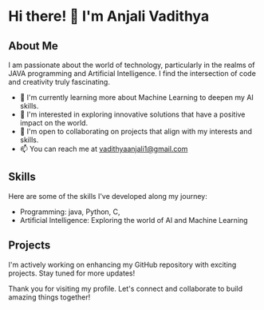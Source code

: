 # Hi there! 👋 I'm Anjali Vadithya

## About Me

I am passionate about the world of technology, particularly in the realms of JAVA programming and Artificial Intelligence. I find the intersection of code and creativity truly fascinating.

- 🌱 I'm currently learning more about Machine Learning to deepen my AI skills.
- 👀 I'm interested in exploring innovative solutions that have a positive impact on the world.
- 💞️ I'm open to collaborating on projects that align with my interests and skills.
- 📫 You can reach me at vadithyaanjali1@gmail.com

## Skills

Here are some of the skills I've developed along my journey:

- Programming:  java, Python, C,
- Artificial Intelligence: Exploring the world of AI and Machine Learning

## Projects

I'm actively working on enhancing my GitHub repository with exciting projects. Stay tuned for more updates!

Thank you for visiting my profile. Let's connect and collaborate to build amazing things together!
